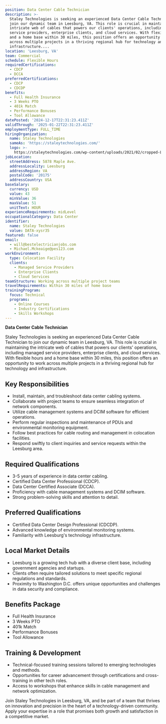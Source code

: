 ```yaml
---
position: Data Center Cable Technician
description: >-
  Staley Technologies is seeking an experienced Data Center Cable Technician to
  join our dynamic team in Leesburg, VA. This role is crucial in maintaining the
  intricate web of cables that powers our clients' operations, including managed
  service providers, enterprise clients, and cloud services. With flexible hours
  and a home base within 30 miles, this position offers an opportunity to work
  across multiple projects in a thriving regional hub for technology and
  infrastructure....
location: 'Leesburg, VA'
team: Commercial
schedule: Flexible Hours
requiredCertifications:
  - CDCP
  - DCCA
preferredCertifications:
  - CDCP
  - CDCDP
benefits:
  - Full Health Insurance
  - 3 Weeks PTO
  - 401k Match
  - Performance Bonuses
  - Tool Allowance
datePosted: '2024-12-17T22:31:23.411Z'
validThrough: '2025-01-22T22:31:23.411Z'
employmentType: FULL_TIME
hiringOrganization:
  name: Staley Technologies
  sameAs: 'https://staleytechnologies.com/'
  logo: >-
    https://staleytechnologies.com/wp-content/uploads/2021/02/cropped-Logo_StaleyTechnologies.png
jobLocation:
  streetAddress: 5878 Maple Ave.
  addressLocality: Leesburg
  addressRegion: VA
  postalCode: '20175'
  addressCountry: USA
baseSalary:
  currency: USD
  value: 43
  minValue: 36
  maxValue: 51
  unitText: HOUR
experienceRequirements: midLevel
occupationalCategory: Data Center
identifier:
  name: Staley Technologies
  value: DATA-xysr35
featured: false
email:
  - will@bestelectricianjobs.com
  - Michael.Mckeaige@pes123.com
workEnvironment:
  type: Colocation Facility
  clients:
    - Managed Service Providers
    - Enterprise Clients
    - Cloud Services
teamStructure: Working across multiple project teams
travelRequirements: Within 30 miles of home base
trainingProgram:
  focus: Technical
  programs:
    - Online Courses
    - Industry Certifications
    - Skills Workshops
---
```




**Data Center Cable Technician**

Staley Technologies is seeking an experienced Data Center Cable Technician to join our dynamic team in Leesburg, VA. This role is crucial in maintaining the intricate web of cables that powers our clients' operations, including managed service providers, enterprise clients, and cloud services. With flexible hours and a home base within 30 miles, this position offers an opportunity to work across multiple projects in a thriving regional hub for technology and infrastructure.

## Key Responsibilities

- Install, maintain, and troubleshoot data center cabling systems.
- Collaborate with project teams to ensure seamless integration of network components.
- Utilize cable management systems and DCIM software for efficient operations.
- Perform regular inspections and maintenance of PDUs and environmental monitoring equipment.
- Follow best practices for cable routing and management in colocation facilities.
- Respond swiftly to client inquiries and service requests within the Leesburg area.

## Required Qualifications

- 3-5 years of experience in data center cabling.
- Certified Data Center Professional (CDCP).
- Data Center Certified Associate (DCCA).
- Proficiency with cable management systems and DCIM software.
- Strong problem-solving skills and attention to detail.

## Preferred Qualifications

- Certified Data Center Design Professional (CDCDP).
- Advanced knowledge of environmental monitoring systems.
- Familiarity with Leesburg's technology infrastructure.

## Local Market Details

- Leesburg is a growing tech hub with a diverse client base, including government agencies and startups.
- Clients often require tailored solutions to meet specific regional regulations and standards.
- Proximity to Washington D.C. offers unique opportunities and challenges in data security and compliance.

## Benefits Package

- Full Health Insurance
- 3 Weeks PTO
- 401k Match
- Performance Bonuses
- Tool Allowance

## Training & Development

- Technical-focused training sessions tailored to emerging technologies and methods.
- Opportunities for career advancement through certifications and cross-training in other tech roles.
- Access to workshops that enhance skills in cable management and network optimization. 

Join Staley Technologies in Leesburg, VA, and be part of a team that thrives on innovation and precision in the heart of a technology-driven community. Apply your expertise in a role that promises both growth and satisfaction in a competitive market.